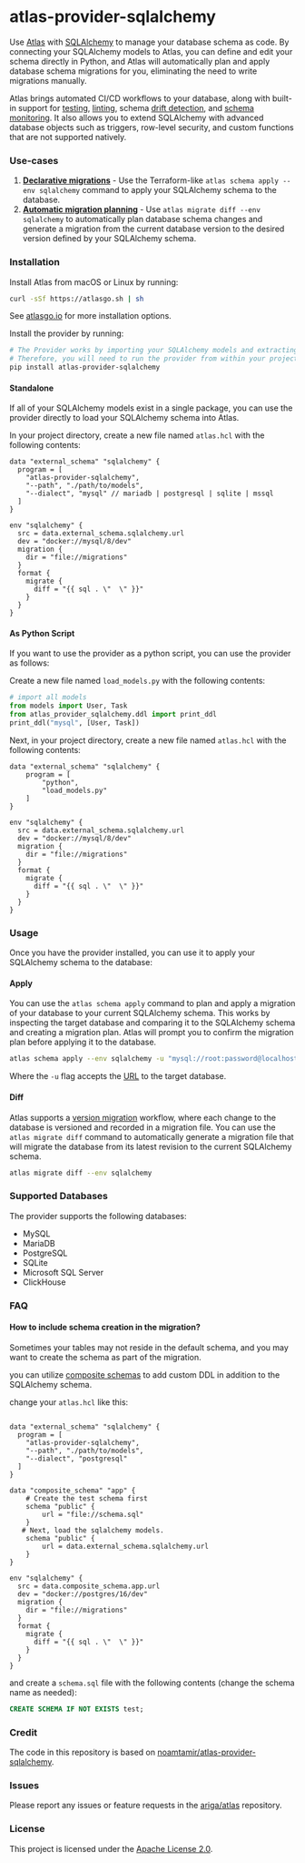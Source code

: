 # atlas-provider-sqlalchemy

Use [Atlas](https://atlasgo.io/) with [SQLAlchemy](https://www.sqlalchemy.org/) to manage your database schema as code. By connecting your SQLAlchemy models to Atlas,
you can define and edit your schema directly in Python, and Atlas will automatically plan and apply database schema migrations for you, eliminating
the need to write migrations manually.

Atlas brings automated CI/CD workflows to your database, along with built-in support for [testing](https://atlasgo.io/testing/schema), [linting](https://atlasgo.io/versioned/lint),
schema [drift detection](https://atlasgo.io/monitoring/drift-detection), and [schema monitoring](https://atlasgo.io/monitoring). It also allows you to extend SQLAlchemy with
advanced database objects such as triggers, row-level security, and custom functions that are not supported natively.

### Use-cases
1. [**Declarative migrations**](https://atlasgo.io/declarative/apply) - Use the Terraform-like `atlas schema apply --env sqlalchemy` command to apply your SQLAlchemy schema to the database.
2. [**Automatic migration planning**](https://atlasgo.io/versioned/diff) - Use `atlas migrate diff --env sqlalchemy` to automatically plan database schema changes and generate
   a migration from the current database version to the desired version defined by your SQLAlchemy schema.

### Installation

Install Atlas from macOS or Linux by running:
```bash
curl -sSf https://atlasgo.sh | sh
```

See [atlasgo.io](https://atlasgo.io/getting-started#installation) for more installation options.

Install the provider by running:
```bash
# The Provider works by importing your SQLAlchemy models and extracting the schema from them.
# Therefore, you will need to run the provider from within your project's Python environment.
pip install atlas-provider-sqlalchemy
```

#### Standalone 

If all of your SQLAlchemy models exist in a single package, 
you can use the provider directly to load your SQLAlchemy schema into Atlas.

In your project directory, create a new file named `atlas.hcl` with the following contents:

```hcl
data "external_schema" "sqlalchemy" {
  program = [
    "atlas-provider-sqlalchemy",
    "--path", "./path/to/models",
    "--dialect", "mysql" // mariadb | postgresql | sqlite | mssql
  ]
}

env "sqlalchemy" {
  src = data.external_schema.sqlalchemy.url
  dev = "docker://mysql/8/dev"
  migration {
    dir = "file://migrations"
  }
  format {
    migrate {
      diff = "{{ sql . \"  \" }}"
    }
  }
}
```

#### As Python Script 

If you want to use the provider as a python script, you can use the provider as follows:

Create a new file named `load_models.py` with the following contents:

```python
# import all models
from models import User, Task
from atlas_provider_sqlalchemy.ddl import print_ddl
print_ddl("mysql", [User, Task])
```

Next, in your project directory, create a new file named `atlas.hcl` with the following contents:

```hcl
data "external_schema" "sqlalchemy" {
    program = [
        "python",
        "load_models.py"
    ]
}

env "sqlalchemy" {
  src = data.external_schema.sqlalchemy.url
  dev = "docker://mysql/8/dev"
  migration {
    dir = "file://migrations"
  }
  format {
    migrate {
      diff = "{{ sql . \"  \" }}"
    }
  }
}
```

### Usage

Once you have the provider installed, you can use it to apply your SQLAlchemy schema to the database:

#### Apply

You can use the `atlas schema apply` command to plan and apply a migration of your database to your current SQLAlchemy schema.
This works by inspecting the target database and comparing it to the SQLAlchemy schema and creating a migration plan.
Atlas will prompt you to confirm the migration plan before applying it to the database.

```bash
atlas schema apply --env sqlalchemy -u "mysql://root:password@localhost:3306/mydb"
```
Where the `-u` flag accepts the [URL](https://atlasgo.io/concepts/url) to the
target database.

#### Diff

Atlas supports a [version migration](https://atlasgo.io/concepts/declarative-vs-versioned#versioned-migrations) 
workflow, where each change to the database is versioned and recorded in a migration file. You can use the
`atlas migrate diff` command to automatically generate a migration file that will migrate the database
from its latest revision to the current SQLAlchemy schema.

```bash
atlas migrate diff --env sqlalchemy 
````

### Supported Databases

The provider supports the following databases:
* MySQL
* MariaDB
* PostgreSQL
* SQLite
* Microsoft SQL Server
* ClickHouse

### FAQ

#### How to include schema creation in the migration?

Sometimes your tables may not reside in the default schema, and you may want to create the schema as part of the migration.

you can utilize [composite schemas](https://atlasgo.io/atlas-schema/projects#data-source-composite_schema) to add custom DDL in addition to the SQLAlchemy schema.

change your `atlas.hcl` like this:

```hcl

data "external_schema" "sqlalchemy" {
  program = [
    "atlas-provider-sqlalchemy",
    "--path", "./path/to/models",
    "--dialect", "postgresql"
  ]
}

data "composite_schema" "app" {
    # Create the test schema first
    schema "public" {
        url = "file://schema.sql"
    }
   # Next, load the sqlalchemy models.
    schema "public" {
        url = data.external_schema.sqlalchemy.url
    }
}

env "sqlalchemy" {
  src = data.composite_schema.app.url
  dev = "docker://postgres/16/dev"
  migration {
    dir = "file://migrations"
  }
  format {
    migrate {
      diff = "{{ sql . \"  \" }}"
    }
  }
}
```

and create a `schema.sql` file with the following contents (change the schema name as needed):

```sql
CREATE SCHEMA IF NOT EXISTS test;
```

### Credit

The code in this repository is based on [noamtamir/atlas-provider-sqlalchemy](https://github.com/noamtamir/atlas-provider-sqlalchemy).

### Issues

Please report any issues or feature requests in the [ariga/atlas](https://github.com/ariga/atlas/issues) repository.

### License

This project is licensed under the [Apache License 2.0](LICENSE).

